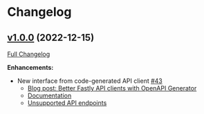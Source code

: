 # Changelog

## [v1.0.0](https://github.com/fastly/fastly-php/releases/tag/v1.0.0) (2022-12-15)

[Full Changelog](https://github.com/fastly/fastly-php/compare/v0.4.1...v1.0.0)

**Enhancements:**

* New interface from code-generated API client [#43](https://github.com/fastly/fastly-php/pull/43) 
  * [Blog post: Better Fastly API clients with OpenAPI Generator](https://dev.to/fastly/better-fastly-api-clients-with-openapi-generator-3lno)
  * [Documentation](https://github.com/fastly/fastly-php#documentation-for-api-endpoints)
  * [Unsupported API endpoints](https://github.com/fastly/fastly-php#issues)
